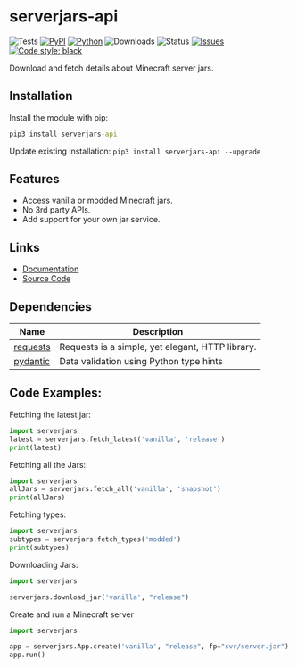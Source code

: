 # serverjars-api

![Tests](https://github.com/legopitstop/serverjars-py/actions/workflows/tests.yml/badge.svg)
[![PyPI](https://img.shields.io/pypi/v/serverjars-api)](https://pypi.org/project/serverjars-api/)
[![Python](https://img.shields.io/pypi/pyversions/serverjars-api)](https://www.python.org/downloads//)
![Downloads](https://img.shields.io/pypi/dm/serverjars-api)
![Status](https://img.shields.io/pypi/status/serverjars-api)
[![Issues](https://img.shields.io/github/issues/legopitstop/serverjars-py)](https://github.com/legopitstop/serverjars-py/issues)
[![Code style: black](https://img.shields.io/badge/code%20style-black-000000.svg)](https://github.com/ambv/black)

Download and fetch details about Minecraft server jars.

## Installation
Install the module with pip:
```bat
pip3 install serverjars-api
```
Update existing installation: `pip3 install serverjars-api --upgrade`

## Features

- Access vanilla or modded Minecraft jars. 
- No 3rd party APIs. 
- Add support for your own jar service. 

## Links

- [Documentation](https://docs.lpsmods.dev/serverjars-api)
- [Source Code](https://github.com/legopitstop/serverjars-py)

## Dependencies

| Name                                           | Description                                      |
| ---------------------------------------------- | ------------------------------------------------ |
| [requests](https://pypi.org/project/requests/) | Requests is a simple, yet elegant, HTTP library. |
| [pydantic](https://pypi.org/project/pydantic/) | Data validation using Python type hints          |

## Code Examples:
Fetching the latest jar:
```python
import serverjars
latest = serverjars.fetch_latest('vanilla', 'release')
print(latest)
```

Fetching all the Jars:
```python
import serverjars
allJars = serverjars.fetch_all('vanilla', 'snapshot')
print(allJars)
```

Fetching types:
```python
import serverjars
subtypes = serverjars.fetch_types('modded')
print(subtypes)
```

Downloading Jars:
```python
import serverjars

serverjars.download_jar('vanilla', "release")
```

Create and run a Minecraft server
```python
import serverjars

app = serverjars.App.create('vanilla', "release", fp="svr/server.jar")
app.run()
```
